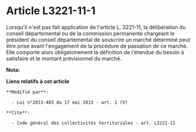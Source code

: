 # Article L3221-11-1

Lorsqu'il n'est pas fait application de l'article L. 3221-11, la délibération du conseil départemental  ou de la commission
permanente chargeant le président du conseil départemental  de souscrire un marché déterminé peut être prise avant
l'engagement de la procédure de passation de ce marché. Elle comporte alors obligatoirement la définition de l'étendue du
besoin à satisfaire et le montant prévisionnel du marché.

**Nota:**



**Liens relatifs à cet article**

	**Modifié par**:

	  - Loi n°2013-403 du 17 mai 2013 - art. 1 (V)

	**Cite**:

	  - Code général des collectivités territoriales - art. L3221-11
